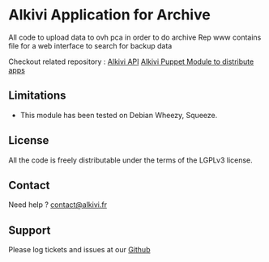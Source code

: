 # Alkivi Application for Archive

All code to upload data to ovh pca in order to do archive
Rep www contains file for a web interface to search for backup data

Checkout related repository :
[Alkivi API](https://github.com/alkivi-sas/alkivi-api)
[Alkivi Puppet Module to distribute apps](https://github.com/alkivi-sas/puppet-alkivi_app)


## Limitations

* This module has been tested on Debian Wheezy, Squeeze.

## License

All the code is freely distributable under the terms of the LGPLv3 license.

## Contact

Need help ? contact@alkivi.fr

## Support

Please log tickets and issues at our [Github](https://github.com/alkivi-sas/)
